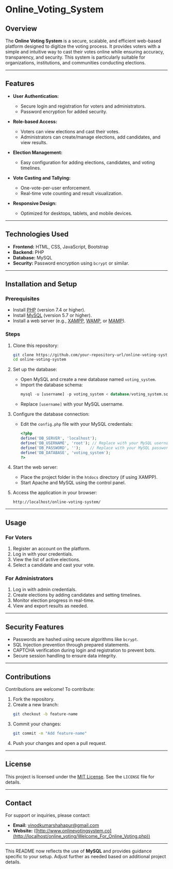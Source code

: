 # Online_Voting_System

## Overview

The **Online Voting System** is a secure, scalable, and efficient web-based platform designed to digitize the voting process. It provides voters with a simple and intuitive way to cast their votes online while ensuring accuracy, transparency, and security. This system is particularly suitable for organizations, institutions, and communities conducting elections.

---

## Features

- **User Authentication:** 
  - Secure login and registration for voters and administrators.
  - Password encryption for added security.
  
- **Role-based Access:**
  - Voters can view elections and cast their votes.
  - Administrators can create/manage elections, add candidates, and view results.
  
- **Election Management:** 
  - Easy configuration for adding elections, candidates, and voting timelines.
  
- **Vote Casting and Tallying:** 
  - One-vote-per-user enforcement.
  - Real-time vote counting and result visualization.
  
- **Responsive Design:** 
  - Optimized for desktops, tablets, and mobile devices.

---

## Technologies Used

- **Frontend:** HTML, CSS, JavaScript, Bootstrap
- **Backend:** PHP
- **Database:** MySQL
- **Security:** Password encryption using `bcrypt` or similar.

---

## Installation and Setup

### Prerequisites

- Install [PHP](https://www.php.net/) (version 7.4 or higher).
- Install [MySQL](https://www.mysql.com/) (version 5.7 or higher).
- Install a web server (e.g., [XAMPP](https://www.apachefriends.org/), [WAMP](https://www.wampserver.com/), or [MAMP](https://www.mamp.info/)).

### Steps

1. Clone this repository:
   ```bash
   git clone https://github.com/your-repository-url/online-voting-system.git
   cd online-voting-system
   ```

2. Set up the database:
   - Open MySQL and create a new database named `voting_system`.
   - Import the database schema:
     ```sql
     mysql -u [username] -p voting_system < database/voting_system.sql
     ```
   - Replace `[username]` with your MySQL username.

3. Configure the database connection:
   - Edit the `config.php` file with your MySQL credentials:
     ```php
     <?php
     define('DB_SERVER', 'localhost');
     define('DB_USERNAME', 'root'); // Replace with your MySQL username
     define('DB_PASSWORD', '');    // Replace with your MySQL password
     define('DB_DATABASE', 'voting_system');
     ?>
     ```

4. Start the web server:
   - Place the project folder in the `htdocs` directory (if using XAMPP).
   - Start Apache and MySQL using the control panel.

5. Access the application in your browser:
   ```
   http://localhost/online-voting-system/
   ```

---

## Usage

### For Voters
1. Register an account on the platform.
2. Log in with your credentials.
3. View the list of active elections.
4. Select a candidate and cast your vote.

### For Administrators
1. Log in with admin credentials.
2. Create elections by adding candidates and setting timelines.
3. Monitor election progress in real-time.
4. View and export results as needed.

---

## Security Features

- Passwords are hashed using secure algorithms like `bcrypt`.
- SQL Injection prevention through prepared statements.
- CAPTCHA verification during login and registration to prevent bots.
- Secure session handling to ensure data integrity.

---

## Contributions

Contributions are welcome! To contribute:
1. Fork the repository.
2. Create a new branch:
   ```bash
   git checkout -b feature-name
   ```
3. Commit your changes:
   ```bash
   git commit -m "Add feature-name"
   ```
4. Push your changes and open a pull request.

---

## License

This project is licensed under the [MIT License](https://opensource.org/licenses/MIT). See the `LICENSE` file for details.

---

## Contact

For support or inquiries, please contact:
- **Email:** vinodkumarshahapur@gmail.com
- **Website:** ([http://www.onlinevotingsystem.co](http://localhost/online_voting/Welcome_For_Online_Voting.php))

---

This README now reflects the use of **MySQL** and provides guidance specific to your setup. Adjust further as needed based on additional project details.
